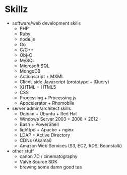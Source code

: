 # Skillz

- software/web development skills
	- PHP
	- Ruby
	- node.js
	- Go
	- C/C++
	- Obj-C
	- MySQL
	- Microsoft SQL
	- MongoDB
	- Actionscript + MXML
	- Client-side Javascript (prototype + jQuery)
	- XHTML + HTML5
	- CSS
	- Processing + Processing.js
	- Appcelerator + Rhomobile
- server admin/architect skills
	- Debian + Ubuntu + Red Hat
	- Windows Server 2003 + 2008 + 2012
	- Bash + PowerShell
	- lighttpd + Apache + nginx
	- LDAP + Active Directory
	- CDNs (Akamai)
	- Amazon Web Services (S3, EC2, RDS, Beanstalk)
- other stuff
	- canon 7D / cinematography
	- Valve Source SDK
	- brewing some damn good tea